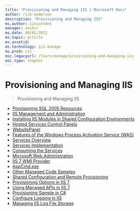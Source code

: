```yaml
---
title: "Provisioning and Managing IIS | Microsoft Docs"
author: rick-anderson
description: "Provisioning and Managing IIS"
ms.author: iiscontent
manager: soshir
ms.date: 09/01/2012
ms.topic: article
ms.assetid: 
ms.technology: iis-manage
ms.prod: iis
msc.legacyurl: /learn/manage/provisioning-and-managing-iis
msc.type: chapter
---
```

Provisioning and Managing IIS
====================
> Provisioning and Managing IIS


- [Provisioning SQL 2005 Resources](provisioining-sql-2005-resources.md)
- [IIS Management and Administration](iis-management-and-administration.md)
- [Installing IIS Modules in Shared Configuration Environments](installing-iis-modules-in-shared-configuration-environments.md)
- [Hosted Services Control Panels](hosted-services-control-panels.md)
- [WebsitePanel](websitepanel.md)
- [Features of the Windows Process Activation Service (WAS)](features-of-the-windows-process-activation-service-was.md)
- [Services Overview](services-overview.md)
- [Services Implementation](setting-up-components.md)
- [Consuming the Services](consuming-the-services.md)
- [Microsoft.Web.Administration](microsoftwebadministration.md)
- [IIS 7 WMI Provider](iis-7-wmi-provider.md)
- [AppCmd.exe](appcmdexe.md)
- [Other Managed Code Samples](other-managed-code-samples.md)
- [Shared Configuration and Remote Provisioning](shared-configuration-and-remote-provisioning.md)
- [Provisioning Options in IIS 7](provisioning-options-in-iis-7.md)
- [Using Managed APIs in IIS 7](using-managed-apis-in-iis-7.md)
- [Provisioning Sample in C#](provisioning-sample-in-c.md)
- [Configure Logging in IIS](configure-logging-in-iis.md)
- [Managing IIS Log File Storage](managing-iis-log-file-storage.md)